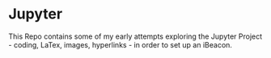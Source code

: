 # Jupyter
This Repo contains some of my early attempts exploring the Jupyter Project - coding, LaTex, images, hyperlinks - in order to set up an iBeacon.
